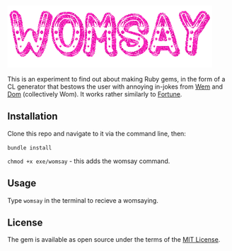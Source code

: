 ![WomSay](https://github.com/wemmm/womsay/blob/master/womsay.gif)

This is an experiment to find out about making Ruby gems, in the form of a CL generator that bestows the user with annoying in-jokes from [Wem](https://github.com/wemmm) and [Dom](https://github.com/dmcd84) (collectively Wom). It works rather similarly to [Fortune](https://en.wikipedia.org/wiki/Fortune_(Unix)).

## Installation

Clone this repo and navigate to it via the command line, then:


```bundle install```


```chmod +x exe/womsay``` - this adds the womsay command.



## Usage

Type ```womsay``` in the terminal to recieve a womsaying.

## License

The gem is available as open source under the terms of the [MIT License](https://opensource.org/licenses/MIT).
